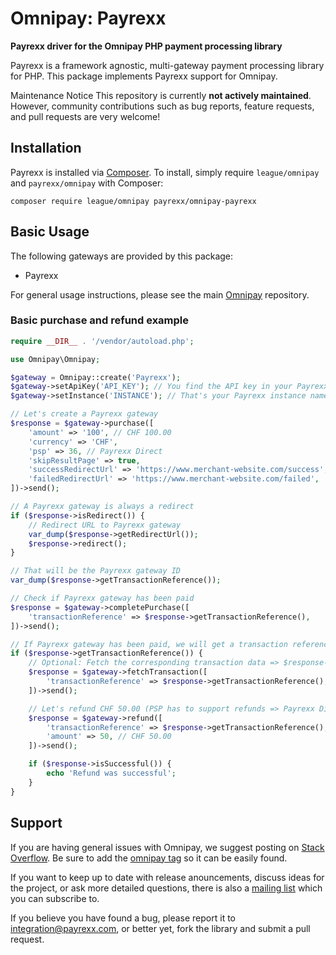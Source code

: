 # Omnipay: Payrexx

**Payrexx driver for the Omnipay PHP payment processing library**

Payrexx is a framework agnostic, multi-gateway payment processing library for PHP.
This package implements Payrexx support for Omnipay.

Maintenance Notice
This repository is currently **not actively maintained**. However, community contributions such as bug reports, feature requests, and pull requests are very welcome!

## Installation

Payrexx is installed via [Composer](http://getcomposer.org/). To install, simply require `league/omnipay` and `payrexx/omnipay` with Composer:

```
composer require league/omnipay payrexx/omnipay-payrexx
```


## Basic Usage

The following gateways are provided by this package:

* Payrexx

For general usage instructions, please see the main [Omnipay](https://github.com/thephpleague/omnipay)
repository.

### Basic purchase and refund example

```php
require __DIR__ . '/vendor/autoload.php';

use Omnipay\Omnipay;

$gateway = Omnipay::create('Payrexx');
$gateway->setApiKey('API_KEY'); // You find the API key in your Payrexx merchant backend
$gateway->setInstance('INSTANCE'); // That's your Payrexx instance name (INSTANCE.payrexx.com)

// Let's create a Payrexx gateway
$response = $gateway->purchase([
    'amount' => '100', // CHF 100.00
    'currency' => 'CHF',
    'psp' => 36, // Payrexx Direct
    'skipResultPage' => true,
    'successRedirectUrl' => 'https://www.merchant-website.com/success',
    'failedRedirectUrl' => 'https://www.merchant-website.com/failed',
])->send();

// A Payrexx gateway is always a redirect
if ($response->isRedirect()) {
    // Redirect URL to Payrexx gateway
    var_dump($response->getRedirectUrl());
    $response->redirect();
}

// That will be the Payrexx gateway ID
var_dump($response->getTransactionReference());

// Check if Payrexx gateway has been paid
$response = $gateway->completePurchase([
    'transactionReference' => $response->getTransactionReference(),
])->send();

// If Payrexx gateway has been paid, we will get a transaction reference (Payrexx transaction ID)
if ($response->getTransactionReference()) {
    // Optional: Fetch the corresponding transaction data => $response->getData()
    $response = $gateway->fetchTransaction([
        'transactionReference' => $response->getTransactionReference(),
    ])->send();

    // Let's refund CHF 50.00 (PSP has to support refunds => Payrexx Direct supports refunds)
    $response = $gateway->refund([
        'transactionReference' => $response->getTransactionReference(), // That's the Payrexx transaction ID as well
        'amount' => 50, // CHF 50.00
    ])->send();

    if ($response->isSuccessful()) {
        echo 'Refund was successful';
    }
}
```

## Support

If you are having general issues with Omnipay, we suggest posting on
[Stack Overflow](http://stackoverflow.com/). Be sure to add the
[omnipay tag](http://stackoverflow.com/questions/tagged/omnipay) so it can be easily found.

If you want to keep up to date with release anouncements, discuss ideas for the project,
or ask more detailed questions, there is also a [mailing list](https://groups.google.com/forum/#!forum/omnipay) which
you can subscribe to.

If you believe you have found a bug, please report it to integration@payrexx.com,
or better yet, fork the library and submit a pull request.
